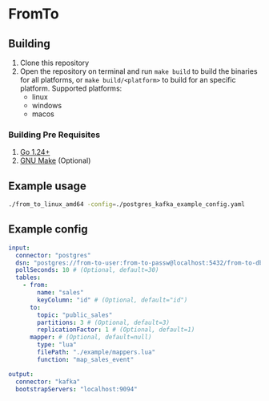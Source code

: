# FromTo

## Building

1. Clone this repository
2. Open the repository on terminal and run `make build` to build the binaries for all platforms, or `make build/<platform>` to build for an specific platform. Supported platforms:
   - linux
   - windows
   - macos

### Building Pre Requisites

1. [Go 1.24+](https://go.dev/)
2. [GNU Make](https://www.gnu.org/software/make/) (Optional)

## Example usage

```bash
./from_to_linux_amd64 -config=./postgres_kafka_example_config.yaml
```

## Example config

```yaml
input:
  connector: "postgres"
  dsn: "postgres://from-to-user:from-to-passw@localhost:5432/from-to-db?sslmode=disable"
  pollSeconds: 10 # (Optional, default=30)
  tables:
    - from:
        name: "sales"
        keyColumn: "id" # (Optional, default="id")
      to:
        topic: "public_sales"
        partitions: 3 # (Optional, default=3)
        replicationFactor: 1 # (Optional, default=1)
      mapper: # (Optional, default=null)
        type: "lua"
        filePath: "./example/mappers.lua"
        function: "map_sales_event"

output:
  connector: "kafka"
  bootstrapServers: "localhost:9094"
```
